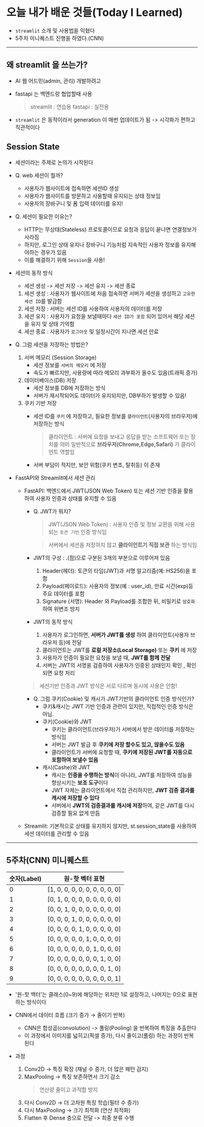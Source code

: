 # 오늘 내가 배운 것들(Today I Learned)

- `streamlit` 소개 및 사용법을 익혔다
- 5주차 미니퀘스트 진행을 하였다.(CNN)

---

## 왜 streamlit 을 쓰는가? 

- AI 웹 어드민(admin, 관리) 개발하려고
- fastapi 는 백엔드랑 협업할때 사용
    
    > streamlit : 연습용
    > fastapi : 실전용

- `streamlit` 은 동적이라서 generation 이 매번 업데이트가 됨 -> 시각화가 편하고 직관적이다

## Session State

- 세션이라는 주제로 논의가 시작된다
- Q. web 세션이 뭘까?
    - 사용자가 웹사이트에 접속하면 세션ID 생성
    - 사용자가 웹사이트를 방문하고 사용할때 유지되는 상태 정보임
    - 사용자의 장바구니 및 폼 입력 데이터를 유지!

- Q. 세션이 필요한 이유는?
    - HTTP는 무상태(Stateless) 프로토콜이므로 요청과 응답이 끝나면 연결정보가 사라짐
    - 하지만, 로그인 상태 유지나 장바구니 기능처럼 지속적인 사용자 정보를 유지해야하는 경우가 있음
    - 이를 해결하기 위해 `Session`을 사용!

- 세션의 동작 방식
    - 세션 생성 -> 세션 저장 -> 세션 유지 -> 세션 종료

    1. 세션 생성 : 사용자가 웹사이트에 처음 접속하면 서버가 세션을 생성하고 `고유한 세션 ID`를 발급함
    2. 세션 저장 : 서버는 세션 ID를 사용하여 사용자의 데이터를 저장
    3. 세션 유지 : 사용자가 요청을 보낼때마다 `세션 ID가 포함` 되어 있어서 해당 세션을 유지 및 상태 기억함
    4. 세선 종료 : 사용자가 `로그아웃` 및 일정시간이 지나면 세션 만료

- Q. 그럼 세션을 저장하는 방법은?

    1. 서버 메모리 (Session Storage)
        - 세션 정보를 `서버의 메모리` 에 저장
        - 속도가 빠르지만, 사용량에 따라 메모리 과부화가 올수도 있음(트래픽 증가)
    2. 데이터베이스(DB) 저장
        - 세션 정보를 DB에 저장하는 방식
        - 서버가 재시작되어도 데이터가 유지되지만, DB부하가 발생할 수 있음!
    3. 쿠키 기반 저장
        - 세션 ID를 `쿠키` 에 저장하고, 필요한 정보를 `클라이언트`(사용자의 브라우저)에 저장하는 방식

            > 클라이언트 : 서버에 요청을 보내고 응답을 받는 소프트웨어 또는 장치를 의미
            > 일반적으로 **브라우저(Chrome,Edge,Safari)** 가 클라이언트 역할임
        - 서버 부담이 적지만, 보안 위험(쿠키 변조, 탈취등) 이 존재

- FastAPI와 Streamlit에서 세션 관리

    - FastAPI: 백엔드에서 JWT(JSON Web Token) 또는 세션 기반 인증을 활용하여 사용자 인증과 상태를 유지할 수 있음
        - Q. JWT가 뭐지?
            > JWT(JSON Web Token) : 사용자 인증 및 정보 교환을 위해 사용되는 `토큰 기반` 인증 방식임

            > 서버에서 세션을 저장하지 않고 **클라이언트기 직접 보관** 하는 방식임
        - JWT의 구성 : .(점)으로 구분된 3개의 부분으로 이루어져 있음
            1. Header(헤더): 토큰의 타임(JWT)과 서명 알고리즘(예: HS256)을 포함
            2. Payload(페이로드): 사용자의 정보(예 : user_id), 만료 시간(exp)등 주요 데이터를 포함
            3. Signature (서명): Header 와 Payload를 조합한 뒤, 비밀키로 `암호화` 하여 위변조 방지
        - JWT의 동작 방식
            1. 사용자가 로그인하면, **서버가 JWT를 생성** 하여 클라이언트(사용자 브라우저 등)에 전달
            2. 클라이언트는 JWT를 **로컬 저장소(Local Storage)** 또는 **쿠키** 에 저장
            3. 사용자가 인증이 필요한 요청을 보낼 때, **JWT를 함께 전달**
            4. 서버는 JWT의 서명을 검증하여 사용자가 인증된 상태인지 확인 , 확인되면 요청 처리
        > 세션기반 인증과 JWT 방식은 서로 다르며 동시에 사용은 안함!

        - Q. 그럼 쿠키(Cookie) 및 캐시가 JWT기반의 클라이언트 인증 방식인가?
            - 쿠키&캐시는 JWT 기반 인증과 관련이 있지만, 직접적인 인증 방식은 아님.
            - 쿠키(Cookie)와 JWT
                - 쿠키는 클라이언트(브라우저)가 서버에서 받은 데이터를 저장하는 방식임
                - 서버는 JWT 발급 후 **쿠키에 저장 할수도 있고, 않을수도 있음**
                - 클라이언트가 서버에 요청할 때, **쿠키에 저장된 JWT를 자동으로 포함하여 보낼수 있음**
            - 캐시(Cashe)와 JWT
                - 캐시는 **인증을 수행하는 방식**이 아니라, JWT를 저장하여 성능을 향상시키는 **보조 도구**이다
                - JWT 자체는 클라이언트에서 직접 관리하지만, **JWT 검증 결과를 캐시에 저장할 수 있다**
                - 서버에서 **JWT의 검증결과를 캐시에 저장**하여, 같은 JWT를 다시 검증할 필요 없게 만듬

	- Streamlit: 기본적으로 상태를 유지하지 않지만, st.session_state를 사용하여 세션 데이터를 관리할 수 있음
    
---

## 5주차(CNN) 미니퀘스트

| **숫자(Label)** | **원-핫 벡터 표현**                 |
| ------------- | ------------------------------ |
| 0             | [1, 0, 0, 0, 0, 0, 0, 0, 0, 0] |
| 1             | [0, 1, 0, 0, 0, 0, 0, 0, 0, 0] |
| 2             | [0, 0, 1, 0, 0, 0, 0, 0, 0, 0] |
| 3             | [0, 0, 0, 1, 0, 0, 0, 0, 0, 0] |
| 4             | [0, 0, 0, 0, 1, 0, 0, 0, 0, 0] |
| 5             | [0, 0, 0, 0, 0, 1, 0, 0, 0, 0] |
| 6             | [0, 0, 0, 0, 0, 0, 1, 0, 0, 0] |
| 7             | [0, 0, 0, 0, 0, 0, 0, 1, 0, 0] |
| 8             | [0, 0, 0, 0, 0, 0, 0, 0, 1, 0] |
| 9             | [0, 0, 0, 0, 0, 0, 0, 0, 0, 1] |

- '원-핫 백터'는 클래스(0~9)에 해당하는 위치만 1로 설정하고, 나머지는 0으로 표현하는 방식이다

- CNN에서 데이터 흐름 (크기 증가 → 줄이기 반복)
    - CNN은 합성곱(convolution) -> 풀링(Pooling) 을 반복하여 특징을 추출한다
    - 이 과정에서 이미지를 넓히고(픽셀 증가), 다시 줄이고(풀링) 하는 과정이 반복된다

- 과정
    1. Conv2D -> 특징 확장 (채널 수 증가, 더 많은 패턴 감지)
    2. MaxPooling -> 특징 보존하면서 크기 감소
        > 연산량 줄이고 과적합 방지
    3. 다시 Conv2D -> 더 고차원 특징 학습(필터 수 증가)
    4. 다시 MaxPooling -> 크기 최적화 (연산 최적화)
    5. Flatten 후 Dense 층으로 전달 -> 최종 분류 수행